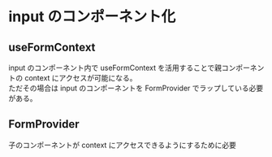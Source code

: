 # input のコンポーネント化

## useFormContext

input のコンポーネント内で useFormContext を活用することで親コンポーネントの context にアクセスが可能になる。<br>
ただその場合は input のコンポーネントを FormProvider でラップしている必要がある。

## FormProvider

子のコンポーネントが context にアクセスできるようにするために必要
